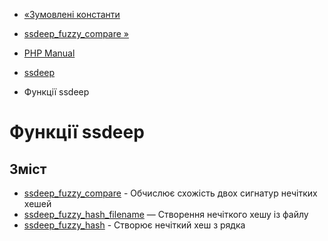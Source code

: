 - [«Зумовлені константи](ssdeep.constants.md)
- [ssdeep_fuzzy_compare »](function.ssdeep-fuzzy-compare.md)

- [PHP Manual](index.md)
- [ssdeep](book.ssdeep.md)
- Функції ssdeep

# Функції ssdeep

## Зміст

- [ssdeep_fuzzy_compare](function.ssdeep-fuzzy-compare.md) -
Обчислює схожість двох сигнатур нечітких хешей
- [ssdeep_fuzzy_hash_filename](function.ssdeep-fuzzy-hash-filename.md)
— Створення нечіткого хешу із файлу
- [ssdeep_fuzzy_hash](function.ssdeep-fuzzy-hash.md) - Створює
нечіткий хеш з рядка
